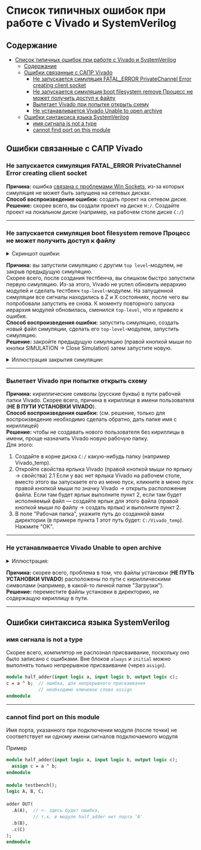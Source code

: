 # Список типичных ошибок при работе с Vivado и SystemVerilog

## Содержание

- [Список типичных ошибок при работе с Vivado и SystemVerilog](#список-типичных-ошибок-при-работе-с-vivado-и-systemverilog)
  - [Содержание](#содержание)
  - [Ошибки связанные с САПР Vivado](#ошибки-связанные-с-сапр-vivado)
    - [Не запускается симуляция FATAL\_ERROR PrivateChannel Error creating client socket](#не-запускается-симуляция-fatal_error-privatechannel-error-creating-client-socket)
    - [Не запускается симуляция boot filesystem remove Процесс не может получить доступ к файлу](#не-запускается-симуляция-boot-filesystem-remove-процесс-не-может-получить-доступ-к-файлу)
    - [Вылетает Vivado при попытке открыть схему](#вылетает-vivado-при-попытке-открыть-схему)
    - [Не устанавливается Vivado Unable to open archive](#не-устанавливается-vivado-unable-to-open-archive)
  - [Ошибки синтаксиса языка SystemVerilog](#ошибки-синтаксиса-языка-systemverilog)
    - [имя сигнала is not a type](#имя-сигнала-is-not-a-type)
    - [cannot find port on this module](#cannot-find-port-on-this-module)


## Ошибки связанные с САПР Vivado

### Не запускается симуляция FATAL_ERROR PrivateChannel Error creating client socket

**Причина:** ошибка [связана с проблемами Win Sockets](https://support.xilinx.com/s/question/0D52E00006iI37SSAS/isim-124-m81d-fatal-error-privatechannel-error-creating-client-socket?language=en_US), из-за которых симуляция не может быть запущена на сетевых дисках.  
**Способ воспроизведения ошибки:** создать проект на сетевом диске.  
**Решение:** скорее всего, вы создали проект на диске `H:/`. Создайте проект на локальном диске (например, на рабочем столе диске `C:/`)  

---

### Не запускается симуляция boot filesystem remove Процесс не может получить доступ к файлу

<details>

<summary>Скриншот ошибки:</summary>

![../.pic/Other/FAQ/boot_filesystem_remove.png](../.pic/Other/FAQ/boot_filesystem_remove.png)

</details>

**Причина:** вы запустили симуляцию с другим `top level`-модулем, не закрыв предыдущую симуляцию.  
Скорее всего, после создания тестбенча, вы слишком быстро запустили первую симуляцию. Из-за этого, Vivado не успел обновить иерархию модулей и сделать тестбенч `top-level`-модулем. На запущенной симуляции все сигналы находились в Z и X состояниях, после чего вы попробовали запустить ее снова. К моменту повторного запуска иерархия модулей обновилась, сменился `top-level`, что и привело к ошибке.  
**Способ воспроизведения ошибки:** запустить симуляцию, создать новый файл симуляции, сделать его `top-level`-модулем, запустить симуляцию.  
**Решение:** закройте предыдущую симуляцию (правой кнопкой мыши по кнопки SIMULATION -> Close Simulation) затем запустите новую.

<details>

<summary>Иллюстрация закрытия симуляции:</summary>

![../.pic/Other/FAQ/close_sim.png](../.pic/Other/FAQ/close_sim.png)

</details>

---

### Вылетает Vivado при попытке открыть схему

**Причина:** кириллические символы (русские буквы) в пути рабочей папки Vivado. Скорее всего, причина в кириллице в имени пользователя (**НЕ В ПУТИ УСТАНОВКИ VIVADO**).  
**Способ воспроизведения ошибки:** (см. решение, только для воспроизведение необходимо сделать обратно, дать папке имя с кириллицей)  
**Решение:** чтобы не создавать нового пользователя без кириллицы в имени, проще назначить Vivado новую рабочую папку.  
Для этого:

1. Создайте в корне диска `C:/` какую-нибудь папку (например Vivado_temp).
2. Откройте свойства ярлыка Vivado (правой кнопкой мыши по ярлыку -> свойства)
2.1 Если у вас нет ярлыка Vivado на рабочем столе, вместо этого вы запускаете его из меню пуск, кликните в меню пуск правой кнопкой мыши по значку Vivado -> открыть расположение файла. Если там будет ярлык выполните пункт 2, если там будет исполняемый файл — создайте ярлык для этого файла (правой кнопкой мыши по файлу -> создать ярлык) и выполните пункт 2.
3. В поле "Рабочая папка", укажите путь до созданной вами директории (в примере пункта 1 этот путь будет: `C:/Vivado_temp`). Нажмите "ОК".

---

### Не устанавливается Vivado Unable to open archive

<details>

<summary>Иллюстрация:</summary>

![../.pic/Other/FAQ/unable_to_open_archive.jpg](../.pic/Other/FAQ/unable_to_open_archive.jpg)

</details>

**Причина:** скорее всего, проблема в том, что файлы установки (**НЕ ПУТЬ УСТАНОВКИ VIVADO**) расположены по пути с кириллическими символами (например, в какой-то личной папке "Загрузки").  
**Решение:** переместите файлы установки в директорию, не содержащую кириллицу в пути.

---

## Ошибки синтаксиса языка SystemVerilog

<!-- ### concurrent assignment to a non-net is not permitted

Запрещено выполнять непрерывное присваивание (`assign`) к объектам, не являющимися цепями. Скорее всего, вы пытались выполнить `assign b = a;`, где `b` является регистром.

```SystemVerilog
module alu(input a, input b,
  input  logic [3:0] alu_op,
  output logic flag,
  output logic result
);

assign flag = alu_op[3] ? (a > b) : 1'b0; // ошибка
endmodule
```

--- -->

<!-- ### procedural assignment to a non-register test is not permitted left-hand side should be reg

Запрещено использовать процедурное присваивание (присваивание в блоке `always` или `initial`) объектам, не являющимися регистрами. Скорее всего, вы пытались выполнить `b = a;` или `b <= a;` блоке `always`/`initial`, где `b` является проводом.

```SystemVerilog
module adder(input a, input b, output c);
always @(*) begin
  c = a ^ b;  // ошибка, процедурное присваивание
              // к проводам запрещено
end
endmodule
```

--- -->

### имя сигнала is not a type

Скорее всего, компилятор не распознал присваивание, поскольку оно было записано с ошибками. Вне блоков `always` и `initial` можно выполнять только непрерывное присваивание (через `assign`).

```SystemVerilog
module half_adder(input logic a, input logic b, output logic c);
c = a ^ b;  // ошибка, для непрерывного присваивания
            // необходимо ключевое слово assign
endmodule
```

---

### cannot find port on this module

Имя порта, указанного при подключении модуля (после точки) не соответствует ни одному имени сигналов подключаемого модуля

Пример

```SystemVerilog
module half_adder(input logic a, input logic b, output logic c);
  assign c = a ^ b;
endmodule

module testbench();
logic A, B, C;

adder DUT(
  .A(A),  // <- здесь будет ошибка,
          // т.к. в модуле half_adder нет порта 'A'
  .b(B),
  .c(C)
);
endmodule
```
